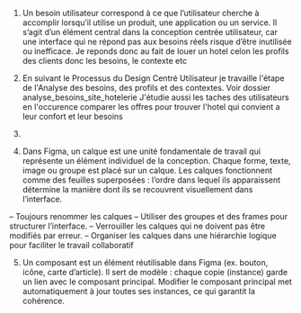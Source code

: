 1. Un besoin utilisateur correspond à ce que l’utilisateur cherche à accomplir lorsqu’il utilise
un produit, une application ou un service. Il s’agit d’un élément central dans la conception
centrée utilisateur, car une interface qui ne répond pas aux besoins réels risque d’être inutilisée
ou inefficace.
Je reponds donc au fait de louer un hotel celon les profils des clients donc les besoins, le contexte etc

2. En suivant le Processus du Design Centré Utilisateur
je travaille l'étape de l'Analyse des besoins, des profils et des contextes. Voir dossier analyse_besoins_site_hotelerie
J'étudie aussi les taches des utilisateurs en l'occurence comparer les offres pour trouver l'hotel qui convient a leur confort et leur besoins 

3.

4. Dans Figma, un calque est une unité fondamentale de travail qui représente un
élément individuel de la conception. Chaque forme, texte, image ou groupe est placé sur
un calque. Les calques fonctionnent comme des feuilles superposées : l’ordre dans lequel
ils apparaissent détermine la manière dont ils se recouvrent visuellement dans l’interface.

– Toujours renommer les calques 
– Utiliser des groupes et des frames pour structurer l’interface.
– Verrouiller les calques qui ne doivent pas être modifiés par erreur.
– Organiser les calques dans une hiérarchie logique pour faciliter le travail collaboratif

5.  Un composant est un élément réutilisable dans Figma (ex. bouton, icône, carte d’article).
Il sert de modèle : chaque copie (instance) garde un lien avec le composant principal.
Modifier le composant principal met automatiquement à jour toutes ses instances, ce qui
garantit la cohérence.
